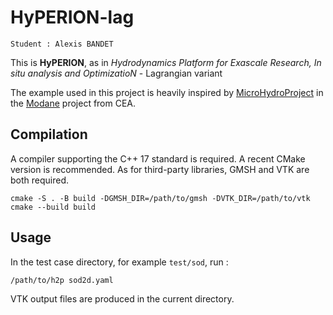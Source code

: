 # HyPERION-lag

```
Student : Alexis BANDET
```

This is **HyPERION**, as in *Hydrodynamics Platform for Exascale Research, In situ analysis and OptimizatioN* - Lagrangian variant

The example used in this project is heavily inspired by
[MicroHydroProject](https://github.com/cea-hpc/Modane/tree/master/plugins/fr.cea.modane.ui/examples/MicroHydroProject)
in the [Modane](https://github.com/cea-hpc/Modane) project from CEA.

## Compilation

A compiler supporting the C++ 17 standard is required. A recent CMake version is recommended. As for third-party
libraries, GMSH and VTK are both required.

    cmake -S . -B build -DGMSH_DIR=/path/to/gmsh -DVTK_DIR=/path/to/vtk
    cmake --build build

## Usage

In the test case directory, for example `test/sod`, run :

    /path/to/h2p sod2d.yaml

VTK output files are produced in the current directory.

